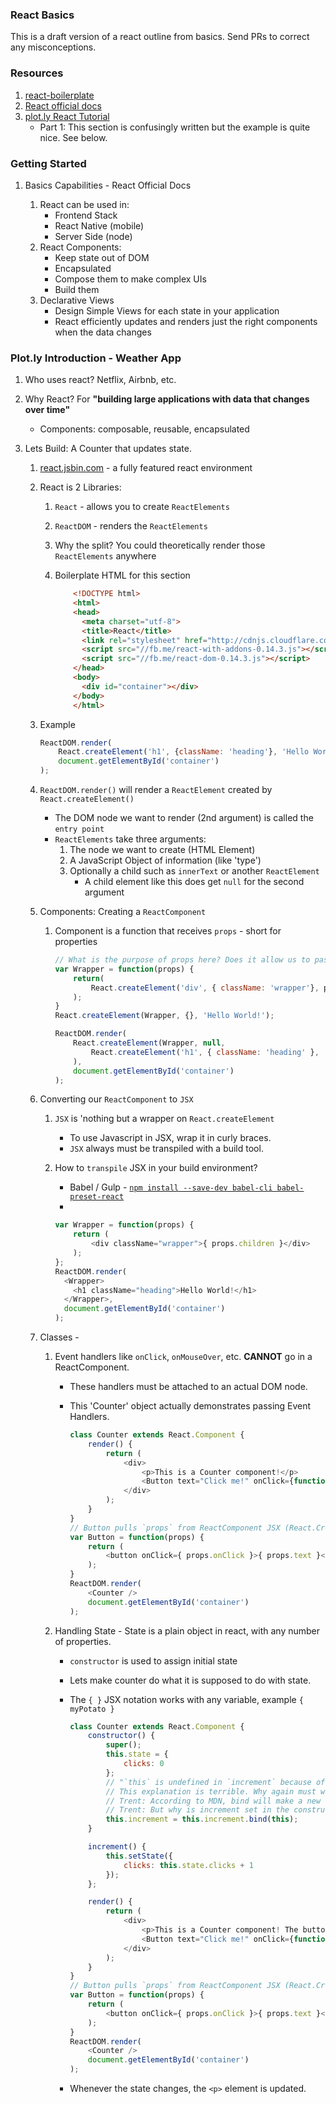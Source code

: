 
### React Basics

This is a draft version of a react outline from basics.  Send PRs to correct any misconceptions.


### Resources

1. [react-boilerplate](https://github.com/mxstbr/react-boilerplate)
2. [React official docs](https://facebook.github.io/react/)
3. [plot.ly React Tutorial](http://academy.plot.ly/react/1-introduction/)
    - Part 1: This section is confusingly written but the example is quite nice. See below.


### Getting Started

1. Basics Capabilities - React Official Docs

    1. React can be used in:
        - Frontend Stack
        - React Native (mobile)
        - Server Side (node)
    2. React Components:
        - Keep state out of DOM
        - Encapsulated
        - Compose them to make complex UIs
        - Build them
    3. Declarative Views
        - Design Simple Views for each state in your application
        - React efficiently updates and renders just the right components when the data changes

### Plot.ly Introduction - Weather App
    
1. Who uses react? Netflix, Airbnb, etc.

2. Why React? For **"building large applications with data that changes over time"**
    - Components: composable, reusable, encapsulated

3. Lets Build: A Counter that updates state.
    1. [react.jsbin.com](https://react.jsbin.com/sewaru/11/edit?js,output) - a fully featured react environment
    2. React is 2 Libraries:
        1. `React` - allows you to create `ReactElements`
        2. `ReactDOM` - renders the `ReactElements`
        3. Why the split? You could theoretically render those `ReactElements` anywhere
        4. Boilerplate HTML for this section

            ```html
                <!DOCTYPE html>
                <html>
                <head>
                  <meta charset="utf-8">
                  <title>React</title>
                  <link rel="stylesheet" href="http://cdnjs.cloudflare.com/ajax/libs/normalize/3.0.1/normalize.css">
                  <script src="//fb.me/react-with-addons-0.14.3.js"></script>
                  <script src="//fb.me/react-dom-0.14.3.js"></script>
                </head>
                <body>
                  <div id="container"></div>
                </body>
                </html>
            ```

    3. Example

        ```javascript
        ReactDOM.render(
            React.createElement('h1', {className: 'heading'}, 'Hello World!'),
            document.getElementById('container')
        );
        ```

    4. `ReactDOM.render()` will render a `ReactElement` created by `React.createElement()`
        - The DOM node we want to render (2nd argument) is called the `entry point`
        - `ReactElements` take three arguments:
            1. The node we want to create (HTML Element)
            2. A JavaScript Object of information (like 'type')
            3. Optionally a child such as `innerText` or another `ReactElement` 
                - A child element like this does get `null` for the second argument

    5. Components: Creating a `ReactComponent`
        1. Component is a function that receives `props` - short for properties

            ```javascript
            // What is the purpose of props here? Does it allow us to pass the child ReactElement?
            var Wrapper = function(props) {
                return(
                    React.createElement('div', { className: 'wrapper'}, props.children);
                );
            }
            React.createElement(Wrapper, {}, 'Hello World!');
           
            ReactDOM.render(
                React.createElement(Wrapper, null,
                    React.createElement('h1', { className: 'heading' }, 'Hello World!')
                ),
                document.getElementById('container')
            ); 
            ```

    6. Converting our `ReactComponent` to `JSX`
        1. `JSX` is 'nothing but a wrapper on `React.createElement`
            - To use Javascript in JSX, wrap it in curly braces.
            - `JSX` always must be transpiled with a build tool.

        2. How to `transpile` JSX in your build environment?
            - Babel / Gulp - [`npm install --save-dev babel-cli babel-preset-react`](https://babeljs.io/docs/plugins/preset-react/)
            - 

            ```javascript
            var Wrapper = function(props) {
                return (
                    <div className="wrapper">{ props.children }</div>
                );
            };
            ReactDOM.render(
              <Wrapper>
                <h1 className="heading">Hello World!</h1>
              </Wrapper>,
              document.getElementById('container')
            );
            ```
    7. Classes - 
        1. Event handlers like `onClick`, `onMouseOver`, etc. **CANNOT** go in a ReactComponent.
            - These handlers must be attached to an actual DOM node.
            - This 'Counter' object actually demonstrates passing Event Handlers.
        
                ```javascript
                class Counter extends React.Component {
                    render() {
                        return (
                            <div>
                                <p>This is a Counter component!</p>
                                <Button text="Click me!" onClick={function() { console.log('click!') }} />
                            </div>
                        );
                    }
                }
                // Button pulls `props` from ReactComponent JSX (React.CreateElement)
                var Button = function(props) {
                    return (
                        <button onClick={ props.onClick }>{ props.text }</button>
                    );
                }
                ReactDOM.render(
                    <Counter />
                    document.getElementById('container')
                );
                ```

        2. Handling State - State is a plain object in react, with any number of properties.
            - `constructor` is used to assign initial state 
            - Lets make counter do what it is supposed to do with state.
            - The `{ }` JSX notation works with any variable, example `{ myPotato }`

                ```javascript
                class Counter extends React.Component {
                    constructor() {
                        super();
                        this.state = {
                            clicks: 0
                        };
                        // "`this` is undefined in `increment` because of the way `ES6 Classes` work
                        // This explanation is terrible. Why again must we bind `this`?
                        // Trent: According to MDN, bind will make a new `bound function` and bind whatever you pass as `this` for that function. The bound function wraps the original function object.
                        // Trent: But why is increment set in the constructor? Is increment constructed before the constructor? Maybe... not sure. Alternative idea: Can you bind a function and then define it?
                        this.increment = this.increment.bind(this);
                    }

                    increment() {
                        this.setState({
                            clicks: this.state.clicks + 1
                        });
                    };

                    render() {
                        return (
                            <div>
                                <p>This is a Counter component! The button was clicked { this.state.clicks } times.</p>
                                <Button text="Click me!" onClick={function() { console.log('click!') }} />
                            </div>
                        );
                    }
                }
                // Button pulls `props` from ReactComponent JSX (React.CreateElement)
                var Button = function(props) {
                    return (
                        <button onClick={ props.onClick }>{ props.text }</button>
                    );
                }
                ReactDOM.render(
                    <Counter />
                    document.getElementById('container')
                );
                ```

            - Whenever the state changes, the `<p>` element is updated.
